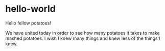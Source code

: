 # hello-world

Hello fellow potatoes!

We have united today in order to see how many potatoes it takes to make mashed potatoes. 
I wish I knew many things and knew less of the things I knew. 


